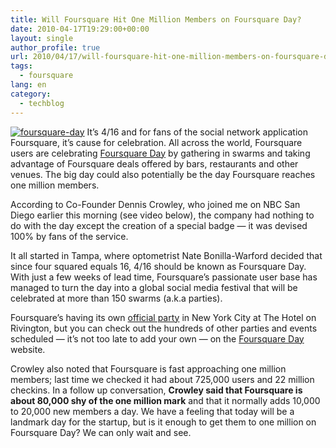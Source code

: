 ```yaml
---
title: Will Foursquare Hit One Million Members on Foursquare Day?
date: 2010-04-17T19:29:00+00:00
layout: single
author_profile: true
url: 2010/04/17/will-foursquare-hit-one-million-members-on-foursquare-day/
tags:
  - foursquare
lang: en
category: 
  - techblog
---
```

[![foursquare-day](http://lh3.ggpht.com/_vaUVXcmC3OI/S8oFFIPYFXI/AAAAAAAAB_8/B0kR1nmus9Q/foursquare-day_thumb%5B3%5D.jpg?imgmax=800 "foursquare-day")](http://lh4.ggpht.com/_vaUVXcmC3OI/S8oFA3FqtzI/AAAAAAAAB_4/hEyqZrSaiO4/s1600-h/foursquare-day%5B5%5D.jpg) It’s 4/16 and for fans of the social network application Foursquare, it’s cause for celebration. All across the world, Foursquare users are celebrating [Foursquare Day](http://4sqday.com/) by gathering in swarms and taking advantage of Foursquare deals offered by bars, restaurants and other venues. The big day could also potentially be the day Foursquare reaches one million members. 

According to Co-Founder Dennis Crowley, who joined me on NBC San Diego earlier this morning (see video below), the company had nothing to do with the day except the creation of a special badge — it was devised 100% by fans of the service. 

It all started in Tampa, where optometrist Nate Bonilla-Warford decided that since four squared equals 16, 4/16 should be known as Foursquare Day. With just a few weeks of lead time, Foursquare’s passionate user base has managed to turn the day into a global social media festival that will be celebrated at more than 150 swarms (a.k.a parties). 

Foursquare’s having its own [official party](http://4sqday.com/event/official-nyc-party) in New York City at The Hotel on Rivington, but you can check out the hundreds of other parties and events scheduled — it’s not too late to add your own — on the [Foursquare Day](http://4sqday.com/) website. 

Crowley also noted that Foursquare is fast approaching one million members; last time we checked it had about 725,000 users and 22 million checkins. In a follow up conversation, **Crowley said that Foursquare is about 80,000 shy of the one million mark** and that it normally adds 10,000 to 20,000 new members a day. We have a feeling that today will be a landmark day for the startup, but is it enough to get them to one million on Foursquare Day? We can only wait and see.